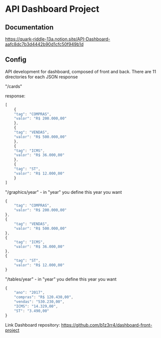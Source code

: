 # API Dashboard Project

## Documentation
https://quark-riddle-13a.notion.site/API-Dashboard-aafc8dc7b3d4442b90d1cfc50f949b1d

## Config

API development for dashboard, composed of front and back.
There are 11 directories for each JSON response

"/cards"

response:

```js
[
    {
    "tag": "COMPRAS",
    "valor": "R$ 200.000,00"
    },
    {
    "tag": "VENDAS",
    "valor": "R$ 500.000,00"
    },
    {
    "tag": "ICMS",
    "valor": "R$ 36.000,00"
    },
    {
    "tag": "ST",
    "valor": "R$ 12.000,00"
    }
]
```

"/graphics/year" - in "year" you define this year you want

```js
{
    "tag": "COMPRAS",
    "valor": "R$ 200.000,00"
},
{
    "tag": "VENDAS",
    "valor": "R$ 500.000,00"
},
{
    "tag": "ICMS",
    "valor": "R$ 36.000,00"
},
{
    "tag": "ST",
    "valor": "R$ 12.000,00"
}
```

"/tables/year" - in "year" you define this year you want

```js
{
    "ano": "2017",
    "compras": "R$ 120.430,00",
    "vendas": "530.230,00",
    "ICMS": "14.329,00",
    "ST": "3.490,00"
}
```

Link Dashboard repository:
<https://github.com/b1z3rr4/dashboard-front-project>

